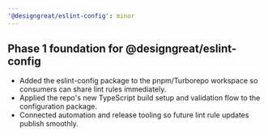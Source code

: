 ```yaml
---
'@designgreat/eslint-config': minor
---
```


## Phase 1 foundation for @designgreat/eslint-config

- Added the eslint-config package to the pnpm/Turborepo workspace so consumers can share lint rules
  immediately.
- Applied the repo's new TypeScript build setup and validation flow to the configuration package.
- Connected automation and release tooling so future lint rule updates publish smoothly.

